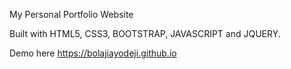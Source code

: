 My Personal Portfolio Website

Built with HTML5, CSS3, BOOTSTRAP, JAVASCRIPT and JQUERY.

Demo here https://bolajiayodeji.github.io

